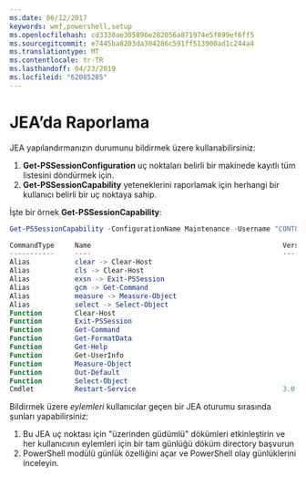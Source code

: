 ```yaml
---
ms.date: 06/12/2017
keywords: wmf,powershell,setup
ms.openlocfilehash: cd3338ae305896e282056a871974e5f899ef6ff5
ms.sourcegitcommit: e7445ba8203da304286c591ff513900ad1c244a4
ms.translationtype: MT
ms.contentlocale: tr-TR
ms.lasthandoff: 04/23/2019
ms.locfileid: "62085285"
---
```

# <a name="reporting-on-jea"></a>JEA’da Raporlama

JEA yapılandırmanızın durumunu bildirmek üzere kullanabilirsiniz:

1. **Get-PSSessionConfiguration** uç noktaları belirli bir makinede kayıtlı tüm listesini döndürmek için.
2. **Get-PSSessionCapability** yeteneklerini raporlamak için herhangi bir kullanıcı belirli bir uç noktaya sahip.

İşte bir örnek **Get-PSSessionCapability**:

```powershell
Get-PSSessionCapability -ConfigurationName Maintenance -Username "CONTOSO\JohnDoe"

CommandType     Name                                               Version    Source
-----------     ----                                               -------    ------
Alias           clear -> Clear-Host
Alias           cls -> Clear-Host
Alias           exsn -> Exit-PSSession
Alias           gcm -> Get-Command
Alias           measure -> Measure-Object
Alias           select -> Select-Object
Function        Clear-Host
Function        Exit-PSSession
Function        Get-Command
Function        Get-FormatData
Function        Get-Help
Function        Get-UserInfo
Function        Measure-Object
Function        Out-Default
Function        Select-Object
Cmdlet          Restart-Service                                    3.0.0.0 Microsof...
```

Bildirmek üzere _eylemleri_ kullanıcılar geçen bir JEA oturumu sırasında şunları yapabilirsiniz:

1. Bu JEA uç noktası için "üzerinden güdümlü" dökümleri etkinleştirin ve her kullanıcının eylemleri için bir tam günlüğü döküm directory başvurun
2. PowerShell modülü günlük özelliğini açar ve PowerShell olay günlüklerini inceleyin.
